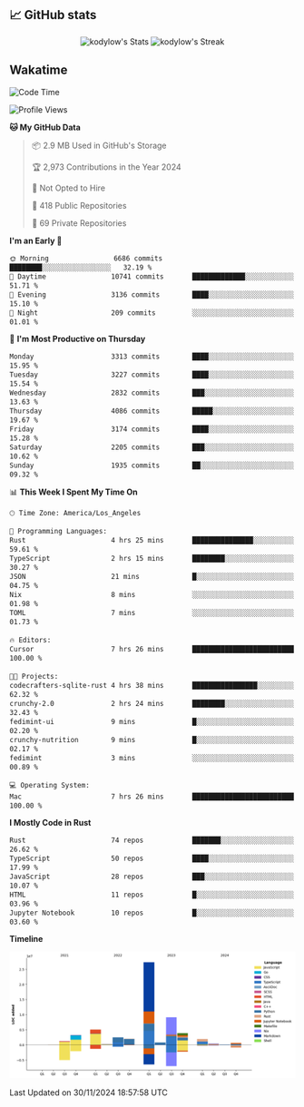 ## 📈 GitHub stats
<!--START_SECTION:github-->
<div class="badges-githubstats">
  <p align="center">
    <img src="https://github-readme-stats.vercel.app/api?username=kodylow&theme=tokyonight&show_icons=true&hide_border=true&count_private=true" alt="kodylow's Stats" height="165">
    <img src="https://github-readme-streak-stats.herokuapp.com/?user=kodylow&theme=tokyonight&hide_border=true" alt="kodylow's Streak" height="165">
  </p>
</div>
<!--END_SECTION:github-->

## Wakatime 
<!--START_SECTION:waka-->
![Code Time](http://img.shields.io/badge/Code%20Time-1%2C280%20hrs%2047%20mins-blue)

![Profile Views](http://img.shields.io/badge/Profile%20Views-6-blue)

**🐱 My GitHub Data** 

> 📦 2.9 MB Used in GitHub's Storage 
 > 
> 🏆 2,973 Contributions in the Year 2024
 > 
> 🚫 Not Opted to Hire
 > 
> 📜 418 Public Repositories 
 > 
> 🔑 69 Private Repositories 
 > 
**I'm an Early 🐤** 

```text
🌞 Morning                6686 commits        ████████░░░░░░░░░░░░░░░░░   32.19 % 
🌆 Daytime                10741 commits       █████████████░░░░░░░░░░░░   51.71 % 
🌃 Evening                3136 commits        ████░░░░░░░░░░░░░░░░░░░░░   15.10 % 
🌙 Night                  209 commits         ░░░░░░░░░░░░░░░░░░░░░░░░░   01.01 % 
```
📅 **I'm Most Productive on Thursday** 

```text
Monday                   3313 commits        ████░░░░░░░░░░░░░░░░░░░░░   15.95 % 
Tuesday                  3227 commits        ████░░░░░░░░░░░░░░░░░░░░░   15.54 % 
Wednesday                2832 commits        ███░░░░░░░░░░░░░░░░░░░░░░   13.63 % 
Thursday                 4086 commits        █████░░░░░░░░░░░░░░░░░░░░   19.67 % 
Friday                   3174 commits        ████░░░░░░░░░░░░░░░░░░░░░   15.28 % 
Saturday                 2205 commits        ███░░░░░░░░░░░░░░░░░░░░░░   10.62 % 
Sunday                   1935 commits        ██░░░░░░░░░░░░░░░░░░░░░░░   09.32 % 
```


📊 **This Week I Spent My Time On** 

```text
🕑︎ Time Zone: America/Los_Angeles

💬 Programming Languages: 
Rust                     4 hrs 25 mins       ███████████████░░░░░░░░░░   59.61 % 
TypeScript               2 hrs 15 mins       ████████░░░░░░░░░░░░░░░░░   30.27 % 
JSON                     21 mins             █░░░░░░░░░░░░░░░░░░░░░░░░   04.75 % 
Nix                      8 mins              ░░░░░░░░░░░░░░░░░░░░░░░░░   01.98 % 
TOML                     7 mins              ░░░░░░░░░░░░░░░░░░░░░░░░░   01.73 % 

🔥 Editors: 
Cursor                   7 hrs 26 mins       █████████████████████████   100.00 % 

🐱‍💻 Projects: 
codecrafters-sqlite-rust 4 hrs 38 mins       ████████████████░░░░░░░░░   62.32 % 
crunchy-2.0              2 hrs 24 mins       ████████░░░░░░░░░░░░░░░░░   32.43 % 
fedimint-ui              9 mins              █░░░░░░░░░░░░░░░░░░░░░░░░   02.20 % 
crunchy-nutrition        9 mins              █░░░░░░░░░░░░░░░░░░░░░░░░   02.17 % 
fedimint                 3 mins              ░░░░░░░░░░░░░░░░░░░░░░░░░   00.89 % 

💻 Operating System: 
Mac                      7 hrs 26 mins       █████████████████████████   100.00 % 
```

**I Mostly Code in Rust** 

```text
Rust                     74 repos            ███████░░░░░░░░░░░░░░░░░░   26.62 % 
TypeScript               50 repos            ████░░░░░░░░░░░░░░░░░░░░░   17.99 % 
JavaScript               28 repos            ███░░░░░░░░░░░░░░░░░░░░░░   10.07 % 
HTML                     11 repos            █░░░░░░░░░░░░░░░░░░░░░░░░   03.96 % 
Jupyter Notebook         10 repos            █░░░░░░░░░░░░░░░░░░░░░░░░   03.60 % 
```



**Timeline**

![Lines of Code chart](https://raw.githubusercontent.com/Kodylow/Kodylow/master/assets/bar_graph.png)


 Last Updated on 30/11/2024 18:57:58 UTC
<!--END_SECTION:waka-->
